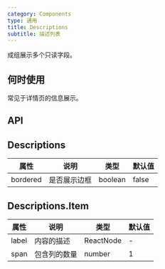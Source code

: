 ```yaml
---
category: Components
type: 通用
title: Descriptions
subtitle: 描述列表
---
```


成组展示多个只读字段。

## 何时使用

常见于详情页的信息展示。

## API

## Descriptions

| 属性 | 说明 | 类型 | 默认值 |
| --- | ---  | --- | ---   |
| bordered | 是否展示边框 | boolean | false |

## Descriptions.Item

| 属性 | 说明 | 类型 | 默认值 |
| --- | --- | ---  | ---   |
| label | 内容的描述 | ReactNode | - |
| span | 包含列的数量 | number | 1 |

